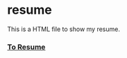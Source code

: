 # resume
This is a HTML file to show my resume.
### [To Resume](https://yinyuman.com/resume/resume.html)
